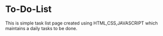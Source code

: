 # To-Do-List 

This is simple task list page created using HTML,CSS,JAVASCRIPT which maintains a daily tasks to be done.
